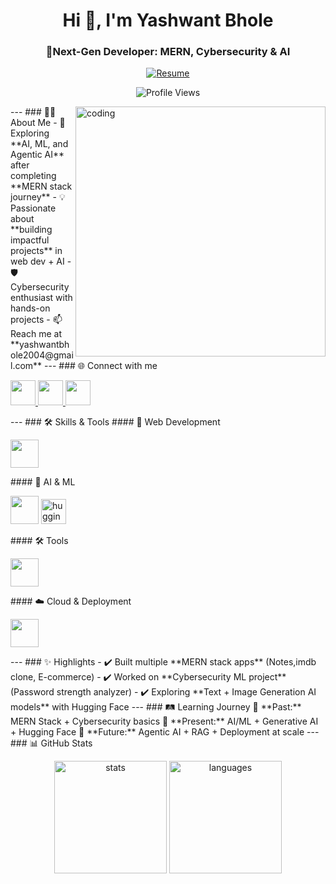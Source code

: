 <h1 align="center">Hi 👋, I'm Yashwant Bhole</h1> <h3 align="center">🚀Next-Gen Developer: MERN, Cybersecurity & AI</h3> <p align="center"> <a href="https://drive.google.com/file/d/1Bx5xGQN4u00xJTllODWGpHlrLXEk1S9j/view?usp=sharing" target="_blank"> <img src="https://img.shields.io/badge/Resume-Download-blue?style=for-the-badge&logo=adobeacrobatreader&logoColor=white" alt="Resume" /> </a> </p> <p align="center"> <img src="https://komarev.com/ghpvc/?username=YashwantBhole&label=Profile%20views&color=0e75b6&style=flat" alt="Profile Views" /> </p> <img align="right" alt="coding" width="400" src="https://i.giphy.com/media/qgQUggAC3Pfv687qPC/giphy.webp" /> --- ### 👨‍💻 About Me - 🌱 Exploring **AI, ML, and Agentic AI** after completing **MERN stack journey** - 💡 Passionate about **building impactful projects** in web dev + AI - 🛡️ Cybersecurity enthusiast with hands-on projects - 📫 Reach me at **yashwantbhole2004@gmail.com** --- ### 🌐 Connect with me <p align="left"> <a href="https://www.linkedin.com/in/yashwantbhole/" target="_blank"> <img src="https://skillicons.dev/icons?i=linkedin" height="40"/> </a> <a href="https://github.com/YashwantBhole" target="_blank"> <img src="https://skillicons.dev/icons?i=github" height="40"/> </a> <a href="https://instagram.com/yashwant_bhole_07" target="_blank"> <img src="https://skillicons.dev/icons?i=instagram" height="40"/> </a> </p> --- ### 🛠️ Skills & Tools #### 🚀 Web Development <p> <img src="https://skillicons.dev/icons?i=html,css,js,react,nodejs,express,mongodb,mysql,redux,tailwind,bootstrap" height="45"/> </p> #### 🤖 AI & ML <p> <img src="https://skillicons.dev/icons?i=python,tensorflow" height="45"/> <img src="https://huggingface.co/front/assets/huggingface_logo-noborder.svg" height="40" alt="huggingface"/> </p> #### 🛠️ Tools <p> <img src="https://skillicons.dev/icons?i=git,github,postman,vscode,linux" height="45"/> </p> #### ☁️ Cloud & Deployment <p> <img src="https://skillicons.dev/icons?i=aws,gcp,vercel,netlify" height="45"/> </p> </p> --- ### ✨ Highlights - ✔️ Built multiple **MERN stack apps** (Notes,imdb clone, E-commerce) - ✔️ Worked on **Cybersecurity ML project** (Password strength analyzer) - ✔️ Exploring **Text + Image Generation AI models** with Hugging Face --- ### 🛤️ Learning Journey 📌 **Past:** MERN Stack + Cybersecurity basics 📌 **Present:** AI/ML + Generative AI + Hugging Face 📌 **Future:** Agentic AI + RAG + Deployment at scale --- ### 📊 GitHub Stats <p align="center"> <img height="180" src="https://github-readme-stats.vercel.app/api?username=YashwantBhole&show_icons=true&theme=react" alt="stats"/> <img height="180" src="https://github-readme-stats.vercel.app/api/top-langs/?username=YashwantBhole&layout=compact&theme=react" alt="languages"/> </p>
